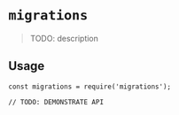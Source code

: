# `migrations`

> TODO: description

## Usage

```
const migrations = require('migrations');

// TODO: DEMONSTRATE API
```
